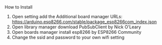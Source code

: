 How to Install

1. Open setting add the Additional board manager URLs: https://arduino.esp8266.com/stable/package_esp8266com_index.json
2. Open library manager download PubSubClient by Nick O'Leary
3. Open boards manager install esp8266 by ESP8266 Community
4. Change the ssid and password to your own wifi setting
